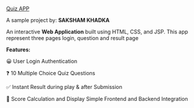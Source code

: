 [Quiz APP](https://quest.edu.np/)

A sample project by: **SAKSHAM KHADKA**

An interactive **Web Application** built using HTML, CSS, and JSP. This app represent three pages login, question and result page


**Features:**

:grinning: User Login Authentication

❓ 10 Multiple Choice Quiz Questions

✅ Instant Result during play & after Submission

🧾 Score Calculation and Display Simple Frontend and Backend Integration

